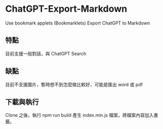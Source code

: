 # ChatGPT-Export-Markdown
Use bookmark applets (Bookmarklets) Export ChatGPT to Markdown 

## 特點
目前支援一般對話，與 ChatGPT Search

## 缺點
目前不支援圖片，暫時想不到怎麼做比較好，可能是匯出 word 或 pdf

## 下載與執行
Clone 之後，執行 npm run build 產生 index.min.js 檔案，將檔案內容加入書籤。
